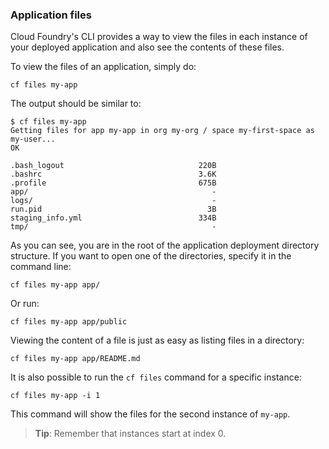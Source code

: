 ### Application files

Cloud Foundry's CLI provides a way to view the files in each instance of your deployed application and also see the contents of these files.

To view the files of an application, simply do:

```exec
cf files my-app
```

The output should be similar to:

```
$ cf files my-app
Getting files for app my-app in org my-org / space my-first-space as my-user...
OK

.bash_logout                              220B
.bashrc                                   3.6K
.profile                                  675B
app/                                         -
logs/                                        -
run.pid                                     3B
staging_info.yml                          334B
tmp/                                         -
```

As you can see, you are in the root of the application deployment directory structure. If you want to open one of the directories, specify it in the command line:

```exec
cf files my-app app/
```

Or run:

```exec
cf files my-app app/public
```

Viewing the content of a file is just as easy as listing files in a directory:

```exec
cf files my-app app/README.md
```

It is also possible to run the `cf files` command for a specific instance:

```exec
cf files my-app -i 1
```

This command will show the files for the second instance of `my-app`.
> **Tip**: Remember that instances start at index 0.
